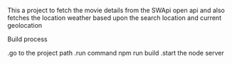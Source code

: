 This a project to fetch the movie details from the SWApi open api and also fetches the location weather based upon the search location and current geolocation

Build process

.go to the project path
.run command npm run build
.start the node server